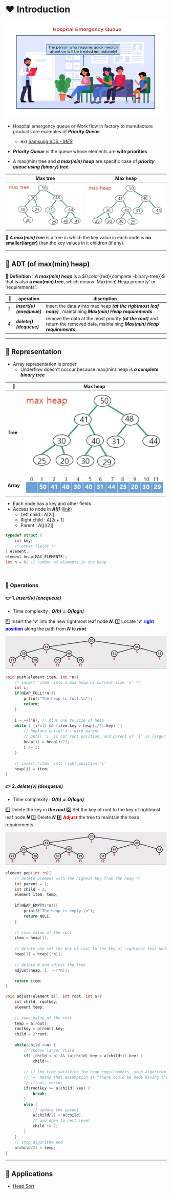 # ❤️ Introduction

![PriorityQueueExam](./img/heaplifeexam.webp)

- Hospital emergency queue or Work flow in factory to manufacture products are examples of ___Priority Queue___
  - ex) [Samsung SDS - _MES_](https://youtu.be/0qEeSImNXFo)

- ___Priority Queue___ is the queue whose elements are __with priorities__

- A max(min) tree and ___a max(min) heap___ are specific case of ___priority queue using (binary) tree___.

|Max tree|Max heap|
|-|-|
|![Maxtree](./img/maxtree.png)|![Maxheap](./img/maxheap.png)|

💖 ___A max(min) tree___ is a tree in which the key value in each node is __no smaller(larger)__ than the key values in it children (if any).



---

## 🧡 ADT (of max(min) heap)

💖 __Definition__ : ___A max(min) heap___ is a ${\color{red}{complete -binary-tree}}$ that is also __a max(min) tree__, which means 'Max(min) Heap property' or 'requirements'.

|💖|operation|discription|
|-|-|-|
|1.|___insert(v)</br>(enequeue)___|insert the data ___v___ into max heap ___(at the rightmost leaf node)___ , maintaining ___Max(min) Heap requirements___|
|4.|___delete()</br>(dequeue)___|remove the data at the most priority ___(at the root)___ and return the removed data, maintaining ___Max(min) Heap requirements___|

---

## 💛 Representation

- Array representation is proper
  - Underflow doesn't occcur because max(min) heap is ___a complete binary tree___

|💖|Max heap|
|-|-|
|__Tree__|![Maxheap](./img/maxheap.png)|
|__Array__|![MaxheapArray](./img/maxheaparray.png)|

- Each node has a key and other fields
- Access to node in ___A[$i$]___ [(link)](./BinaryTree.md#-representation-of-binary-tree)
  - Left child : A[$2i$]
  - Right child : A[$2i+1$]
  - Parent : A[$\lfloor{i/2}\rfloor$]

```C
typedef struct {
    int key;
    /* other fields */
} element;
element heap[MAX_ELEMENTS];
int n = 0; // number of elements in the heap
```

</br>

### 💖 Operations

#### 👉 1. ___insert(v) (enequeue)___

- Time complexity : ___$O(h) = O(log n)$___

1️⃣ Insert the '___v___' into the new rightmost leaf node ___N___.
2️⃣ Locate '___v___' <b style="color: blue">right position</b> along the path from ___N___ to ___root___.

![MaxHeapInsert](./img/maxheapinsert.gif)

```C
void push(element item, int *n){
    /* insert 'item' into a max heap of current size 'n' */
    int i;
    if(HEAP_FULL(*n)){
        prtinf("The heap is full.\n");
        return;
    }

    i = ++(*n); // plus one to size of heap
    while ( (i!=1) && (item.key > heap[i/2].key) ){
        // Replace child('i') with parent
        // until 'i' is not root position, and parent of 'i' is larger than 'key of item'.
        heap[i] = heap[i/2];
        i /= 2;
    }

    // insert 'item' into right position 'i'
    heap[i] = item;
}
```


#### 👉 2. ___delete(v) (deequeue)___

- Time complexity : ___$O(h) = O(log n)$___

1️⃣ Delete the key in ___the root___
2️⃣ Set the key of root to the key of rightmost leaf node ___N___
3️⃣ Delete ___N___
4️⃣ <b style="color:red">Adjust</b> the tree to maintain the heap requirements

![MaxHeapDelete](./img/maxheapdelete.gif)

```C
element pop(int *n){
    /* delete element with the highest key from the heap */
    int parent = 1;
    int child = 2;
    element item, temp;

    if(HEAP_EMPTY(*n)){
        printf("The heap is empty.\n");
        return NULL;
    }

    // save value of the root
    item = heap[1];

    // delete and set the key of root to the key of rightmost leaf node N
    heap[1] = heap[(*n)];

    // delete N and adjust the tree
    adjust(heap, 1, --(*n));

    return item;
}
```

```C
void adjust(element a[], int root, int n){
    int child, rootkey;
    element temp;

    // save value of the root
    temp = a[root];
    rootkey = a[root].key;
    child = 2*root;

    while(child <=n) {
        // choose larger child
        if( (child < n) && (a[child].key < a[child+1].key) )
            child++;

        // if the tree satisfies the heap requirements, stop algorithm
        // '=' means that assumption is "there could be node having the same key"
        // if not, versus
        if(rootkey >= a[child].key) {
            break;
        }
        else {
            // update the parent
            a[child/2] = a[child];
            // and down to next level
            child *= 2;
        }
    }
    // stop algorithm and 
    a[child/2] = temp;
}
```

---

## 💛 Applications

- [Heap Sort](../Algorithm/Sort.md#heap-sort)
